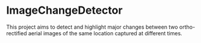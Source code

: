 # ImageChangeDetector
This project aims to detect and highlight major changes between two ortho-rectified aerial images of the same location captured at different times.
